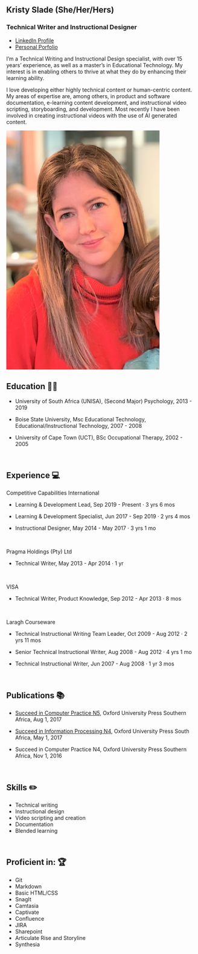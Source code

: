 ## Kristy Slade (She/Her/Hers)
### Technical Writer and Instructional Designer

* [LinkedIn Profile](https://www.linkedin.com/in/kristy-slade-598b0348/)
* [Personal Porfolio](http://kristyslade.weebly.com/)


I’m a Technical Writing and Instructional Design specialist, with over 15 years’ experience, as well as a master’s in Educational Technology. My interest is in enabling others to thrive at what they do by enhancing their learning ability.

I love developing either highly technical content or human-centric content. My areas of expertise are, among others, in product and software documentation, e-learning content development, and instructional video scripting, storyboarding, and development. Most recently I have been involved in creating instructional videos with the use of AI generated content.

![title](Kristy.jpg)
</br>

## Education   :woman_student:

* University of South Africa (UNISA), (Second Major) Psychology, 2013 - 2019

* Boise State University, Msc Educational Technology, Educational/Instructional Technology, 2007 - 2008

* University of Cape Town (UCT), BSc Occupational Therapy, 2002 - 2005
</br>

## Experience  :computer:

Competitive Capabilities International

* Learning & Development Lead, Sep 2019 - Present · 3 yrs 6 mos

* Learning & Development Specialist, Jun 2017 - Sep 2019 · 2 yrs 4 mos

* Instructional Designer, May 2014 - May 2017 · 3 yrs 1 mo
</br>


Pragma Holdings (Pty) Ltd
* Technical Writer, May 2013 - Apr 2014 · 1 yr
</br>

VISA
* Technical Writer, Product Knowledge, Sep 2012 - Apr 2013 · 8 mos
</br>

Laragh Courseware
* Technical Instructional Writing Team Leader, Oct 2009 - Aug 2012 · 2 yrs 11 mos

* Senior Technical Instructional Writer, Aug 2008 - Aug 2012 · 4 yrs 1 mo

* Technical Instructional Writer, Jun 2007 - Aug 2008 · 1 yr 3 mos
</br>

## Publications  :books:

*  [Succeed in Computer Practice N5](https://www.oxford.co.za/book/9780199041350-computer-practice-n5-student-book#.Y_N0ViZBzIV), Oxford University Press Southern Africa, Aug 1, 2017

*  [Succeed in Information Processing N4](https://www.oxford.co.za/book/9780195990966-information-processing-n4-student-book#.Y_N0myZBzIW), Oxford University Press South Africa, May 1, 2017

* Succeed in Computer Practice N4, Oxford University Press Southern Africa, Nov 1, 2016
</br>

## Skills  :pencil2:

* Technical writing
* Instructional design
* Video scripting and creation
* Documentation
* Blended learning
</br>

## Proficient in:  	:trophy:

* Git
* Markdown
* Basic HTML/CSS
* SnagIt
* Camtasia
* Captivate
* Confluence
* JIRA
* Sharepoint
* Articulate Rise and Storyline
* Synthesia